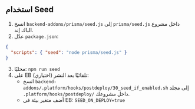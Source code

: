 ## استخدام Seed
1) انسخ `backend-addons/prisma/seed.js` إلى `prisma/seed.js` داخل مشروع الباك إند.
2) عدّل `package.json`:
```json
{
  "scripts": { "seed": "node prisma/seed.js" }
}
```
3) محليًا: `npm run seed`  
4) على EB تلقائيًا بعد النشر (اختياري):
   - انسخ `backend-addons/.platform/hooks/postdeploy/30_seed_if_enabled.sh` إلى مجلد `.platform/hooks/postdeploy/` داخل مشروعك.
   - أضف متغير بيئة في EB: `SEED_ON_DEPLOY=true`
